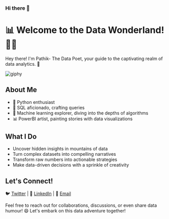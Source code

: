 ### Hi there 👋

# 📊 Welcome to the Data Wonderland! 🎩✨

Hey there! I'm Pathik- The Data Poet, your guide to the captivating realm of data analytics. 👋
											
![giphy](https://github.com/Pathiik24/Pathiik24/assets/112370895/027823f5-531a-48bc-9bc2-b686ced00518)

## About Me

- 🐍 Python enthusiast
- 💾 SQL aficionado, crafting queries
- 🤖 Machine learning explorer, diving into the depths of algorithms
- 📊 PowerBI artist, painting stories with data visualizations

## What I Do

- Uncover hidden insights in mountains of data
- Turn complex datasets into compelling narratives
- Transform raw numbers into actionable strategies
- Make data-driven decisions with a sprinkle of creativity

## Let's Connect!

🐦 [Twitter](https://twitter.com/PathikBhattach7) | 💼 [LinkedIn](https://www.linkedin.com/in/pathik-bhattacharya-413656201/) | 📧 [Email](mailto:pathikb.acharya24@gmail.com)

Feel free to reach out for collaborations, discussions, or even share data humour! 😄 Let's embark on this data adventure together!
